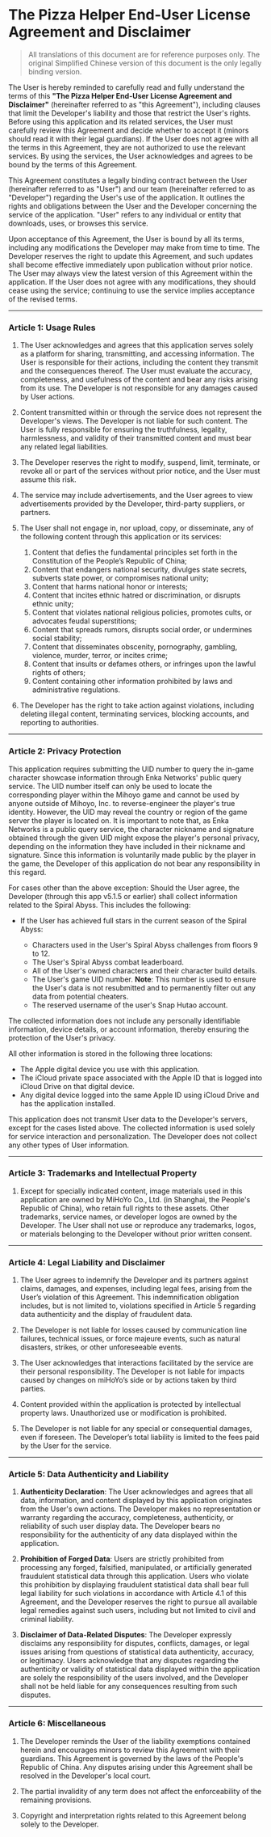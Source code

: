 # The Pizza Helper End-User License Agreement and Disclaimer

> All translations of this document are for reference purposes only. The original Simplified Chinese version of this document is the only legally binding version.

The User is hereby reminded to carefully read and fully understand the terms of this **"The Pizza Helper End-User License Agreement and Disclaimer"** (hereinafter referred to as "this Agreement"), including clauses that limit the Developer's liability and those that restrict the User's rights. Before using this application and its related services, the User must carefully review this Agreement and decide whether to accept it (minors should read it with their legal guardians). If the User does not agree with all the terms in this Agreement, they are not authorized to use the relevant services. By using the services, the User acknowledges and agrees to be bound by the terms of this Agreement.

This Agreement constitutes a legally binding contract between the User (hereinafter referred to as "User") and our team (hereinafter referred to as "Developer") regarding the User's use of the application. It outlines the rights and obligations between the User and the Developer concerning the service of the application. "User" refers to any individual or entity that downloads, uses, or browses this service.

Upon acceptance of this Agreement, the User is bound by all its terms, including any modifications the Developer may make from time to time. The Developer reserves the right to update this Agreement, and such updates shall become effective immediately upon publication without prior notice. The User may always view the latest version of this Agreement within the application. If the User does not agree with any modifications, they should cease using the service; continuing to use the service implies acceptance of the revised terms.

---

### **Article 1: Usage Rules**

1. The User acknowledges and agrees that this application serves solely as a platform for sharing, transmitting, and accessing information. The User is responsible for their actions, including the content they transmit and the consequences thereof. The User must evaluate the accuracy, completeness, and usefulness of the content and bear any risks arising from its use. The Developer is not responsible for any damages caused by User actions.

2. Content transmitted within or through the service does not represent the Developer's views. The Developer is not liable for such content. The User is fully responsible for ensuring the truthfulness, legality, harmlessness, and validity of their transmitted content and must bear any related legal liabilities.

3. The Developer reserves the right to modify, suspend, limit, terminate, or revoke all or part of the services without prior notice, and the User must assume this risk.

4. The service may include advertisements, and the User agrees to view advertisements provided by the Developer, third-party suppliers, or partners.

5. The User shall not engage in, nor upload, copy, or disseminate, any of the following content through this application or its services:

    1. Content that defies the fundamental principles set forth in the Constitution of the People’s Republic of China;
    2. Content that endangers national security, divulges state secrets, subverts state power, or compromises national unity;
    3. Content that harms national honor or interests;
    4. Content that incites ethnic hatred or discrimination, or disrupts ethnic unity;
    5. Content that violates national religious policies, promotes cults, or advocates feudal superstitions;
    6. Content that spreads rumors, disrupts social order, or undermines social stability;
    7. Content that disseminates obscenity, pornography, gambling, violence, murder, terror, or incites crime;
    8. Content that insults or defames others, or infringes upon the lawful rights of others;
    9. Content containing other information prohibited by laws and administrative regulations.

6. The Developer has the right to take action against violations, including deleting illegal content, terminating services, blocking accounts, and reporting to authorities.

---

### **Article 2: Privacy Protection**

This application requires submitting the UID number to query the in-game character showcase information through Enka Networks' public query service. The UID number itself can only be used to locate the corresponding player within the Mihoyo game and cannot be used by anyone outside of Mihoyo, Inc. to reverse-engineer the player's true identity. However, the UID may reveal the country or region of the game server the player is located on. It is important to note that, as Enka Networks is a public query service, the character nickname and signature obtained through the given UID might expose the player's personal privacy, depending on the information they have included in their nickname and signature. Since this information is voluntarily made public by the player in the game, the Developer of this application do not bear any responsibility in this regard.

For cases other than the above exception: Should the User agree, the Developer (through this app v5.1.5 or earlier) shall collect information related to the Spiral Abyss. This includes the following:

- If the User has achieved full stars in the current season of the Spiral Abyss:

    - Characters used in the User's Spiral Abyss challenges from floors 9 to 12.
    - The User's Spiral Abyss combat leaderboard.
    - All of the User's owned characters and their character build details.
    - The User's game UID number. **Note**: This number is used to ensure the User's data is not resubmitted and to permanently filter out any data from potential cheaters.
    - The reserved username of the user's Snap Hutao account.

The collected information does not include any personally identifiable information, device details, or account information, thereby ensuring the protection of the User's privacy.

All other information is stored in the following three locations:

- The Apple digital device you use with this application.
- The iCloud private space associated with the Apple ID that is logged into iCloud Drive on that digital device.
- Any digital device logged into the same Apple ID using iCloud Drive and has the application installed.

This application does not transmit User data to the Developer's servers, except for the cases listed above. The collected information is used solely for service interaction and personalization. The Developer does not collect any other types of User information.

---

### **Article 3: Trademarks and Intellectual Property**

1. Except for specially indicated content, image materials used in this application are owned by MiHoYo Co., Ltd. (in Shanghai, the People's Republic of China), who retain full rights to these assets. Other trademarks, service names, or developer logos are owned by the Developer. The User shall not use or reproduce any trademarks, logos, or materials belonging to the Developer without prior written consent.

---

### **Article 4: Legal Liability and Disclaimer**

1. The User agrees to indemnify the Developer and its partners against claims, damages, and expenses, including legal fees, arising from the User’s violation of this Agreement. This indemnification obligation includes, but is not limited to, violations specified in Article 5 regarding data authenticity and the display of fraudulent data.

2. The Developer is not liable for losses caused by communication line failures, technical issues, or force majeure events, such as natural disasters, strikes, or other unforeseeable events.

3. The User acknowledges that interactions facilitated by the service are their personal responsibility. The Developer is not liable for impacts caused by changes on miHoYo’s side or by actions taken by third parties.

4. Content provided within the application is protected by intellectual property laws. Unauthorized use or modification is prohibited.

5. The Developer is not liable for any special or consequential damages, even if foreseen. The Developer’s total liability is limited to the fees paid by the User for the service.

---

### **Article 5: Data Authenticity and Liability**

1. **Authenticity Declaration**: The User acknowledges and agrees that all data, information, and content displayed by this application originates from the User's own actions. The Developer makes no representation or warranty regarding the accuracy, completeness, authenticity, or reliability of such user display data. The Developer bears no responsibility for the authenticity of any data displayed within the application.

2. **Prohibition of Forged Data**: Users are strictly prohibited from processing any forged, falsified, manipulated, or artificially generated fraudulent statistical data through this application. Users who violate this prohibition by displaying fraudulent statistical data shall bear full legal liability for such violations in accordance with Article 4.1 of this Agreement, and the Developer reserves the right to pursue all available legal remedies against such users, including but not limited to civil and criminal liability.

3. **Disclaimer of Data-Related Disputes**: The Developer expressly disclaims any responsibility for disputes, conflicts, damages, or legal issues arising from questions of statistical data authenticity, accuracy, or legitimacy. Users acknowledge that any disputes regarding the authenticity or validity of statistical data displayed within the application are solely the responsibility of the users involved, and the Developer shall not be held liable for any consequences resulting from such disputes.

---

### **Article 6: Miscellaneous**

1. The Developer reminds the User of the liability exemptions contained herein and encourages minors to review this Agreement with their guardians. This Agreement is governed by the laws of the People's Republic of China. Any disputes arising under this Agreement shall be resolved in the Developer's local court.

2. The partial invalidity of any term does not affect the enforceability of the remaining provisions.

3. Copyright and interpretation rights related to this Agreement belong solely to the Developer.
